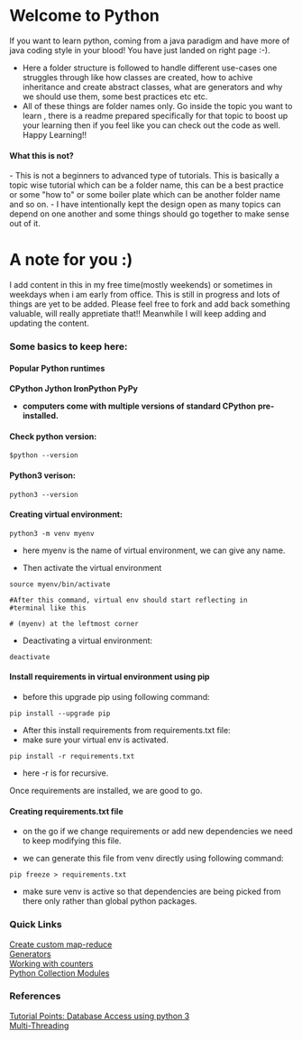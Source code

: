 # Welcome to Python

If you want to learn python, coming from a java paradigm and have more of java coding style in your blood! You have just landed on right page :-).
- Here a folder structure is followed to handle different use-cases one struggles through like how classes are created, how to achive inheritance and create abstract classes, what are generators and why we should use them, some best practices etc etc. 
- All of these things are folder names only. Go inside the topic you want to learn , there is a readme prepared specifically for that topic to boost up your learning then if you feel like you can check out the code as well. Happy Learning!!

<h4>What this is not?</h4>
- This is not a beginners to advanced type of tutorials. This is basically a topic wise tutorial which can be a folder name, this can be a best practice or some "how to" or some boiler plate  which can be another folder name and so on.
- I have intentionally kept the design open as many topics can depend on one another and some things should go together to make sense out of it. 

# A note for you :)
I add content in this in my free time(mostly weekends) or sometimes in weekdays when i am early from office. This is still in progress and lots of things are yet to be added. 
Please feel free to fork and add back something valuable, will really appretiate that!! Meanwhile I will keep adding and updating the content.


<h3>Some basics to keep here: </h3>
<h4> Popular Python runtimes<h4>

CPython
Jython
IronPython PyPy
- computers come with multiple versions of standard CPython pre-installed.

<h4> Check python version: </h4>

````
$python --version
````
<h4> Python3 verison: </h4>

````
python3 --version
````

<h4> Creating virtual environment: </h4>

````
python3 -m venv myenv
````

- here myenv is the name of virtual environment, we can give any name.

- Then activate the virtual environment

```
source myenv/bin/activate

#After this command, virtual env should start reflecting in 
#terminal like this

# (myenv) at the leftmost corner
```

- Deactivating a virtual environment:

```
deactivate
```

<h4>Install requirements in virtual environment using pip</h4>

- before this upgrade pip using following command:

```
pip install --upgrade pip
```


- After this install requirements from requirements.txt file:
- make sure your virtual env is activated.

```
pip install -r requirements.txt
```

- here -r is for recursive.

Once requirements are installed, we are good to go. 

<h4> Creating requirements.txt file</h4>

- on the go if we change requirements or add new dependencies we need to keep modifying this file.

- we can generate this file from venv directly using following command:

```
pip freeze > requirements.txt
```

- make sure venv is active so that dependencies are being picked from there only rather than global python packages.

[L1]: https://www.tutorialspoint.com/python3/python_database_access.htm
[L2]: https://www.tutorialspoint.com/python3/python_multithreading.htm
[L3]: https://github.com/bharatmakhija/Python/tree/master/CustomMapReduce
[L4]: https://github.com/bharatmakhija/Python/tree/master/Generators
[L5]: https://github.com/bharatmakhija/Python/blob/master/PythonCollectionModule/my_counter.ipynb
[L6]: https://github.com/bharatmakhija/Python/blob/master/PythonCollectionModule/
### Quick Links
[Create custom map-reduce][L3]   
[Generators][L4]   
[Working with counters][L5]   
[Python Collection Modules][L6]

### References
[Tutorial Points: Database Access using python 3][L1]   
[Multi-Threading][L2]
